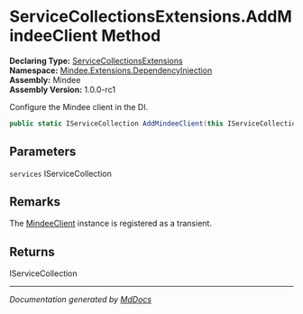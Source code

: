 ﻿<!--  
  <auto-generated>   
    The contents of this file were generated by a tool.  
    Changes to this file may be list if the file is regenerated  
  </auto-generated>   
-->

# ServiceCollectionsExtensions.AddMindeeClient Method

**Declaring Type:** [ServiceCollectionsExtensions](../index.md)  
**Namespace:** [Mindee.Extensions.DependencyInjection](../../index.md)  
**Assembly:** Mindee  
**Assembly Version:** 1.0.0\-rc1

Configure the Mindee client in the DI.

```csharp
public static IServiceCollection AddMindeeClient(this IServiceCollection services);
```

## Parameters

`services`  IServiceCollection

## Remarks

The [MindeeClient](../../../../MindeeClient/index.md) instance is registered as a transient.

## Returns

IServiceCollection

___

*Documentation generated by [MdDocs](https://github.com/ap0llo/mddocs)*
